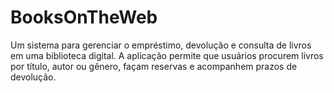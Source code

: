# BooksOnTheWeb
Um sistema para gerenciar o empréstimo, devolução e consulta de livros em uma biblioteca digital. A aplicação permite que usuários procurem livros por título, autor ou gênero, façam reservas e acompanhem prazos de devolução. 
